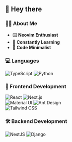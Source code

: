 ## 👋 Hey there

### 👨‍💻 About Me

- ⌨️ **Neovim Enthusiast**
- 🌱 **Constantly Learning**
- 🧹 **Code Minimalist**

### 💻 Languages
![TypeScript](https://img.shields.io/badge/TYPESCRIPT-3178C6?logo=Typescript&logoColor=white&style=for-the-badge)
![Python](https://img.shields.io/badge/PYTHON-3776AB?logo=Python&logoColor=white&style=for-the-badge)

### 🎨 Frontend Development
![React](https://img.shields.io/badge/REACT-61DAFB?logo=React&logoColor=black&style=for-the-badge)
![Next.js](https://img.shields.io/badge/NEXT.JS-000000?logo=Next.js&logoColor=white&style=for-the-badge)  
![Material UI](https://img.shields.io/badge/MATERIAL%20UI-007FFF?logo=MUI&logoColor=white&style=for-the-badge)
![Ant Design](https://img.shields.io/badge/ANT%20DESIGN-0170FE?logo=antdesign&logoColor=white&style=for-the-badge)  
![Tailwind CSS](https://img.shields.io/badge/TAILWIND%20CSS-06B6D4?logo=Tailwind%20CSS&logoColor=white&style=for-the-badge)

### 🛠 Backend Development
![NestJS](https://img.shields.io/badge/NESTJS-E0234E?logo=nestjs&logoColor=white&style=for-the-badge)
![Django](https://img.shields.io/badge/DJANGO-092E20?logo=Django&logoColor=white&style=for-the-badge)  

<!---
tomwf/tomwf is a ✨ special ✨ repository because its `README.md` (this file) appears on your GitHub profile.
You can click the Preview link to take a look at your changes.
--->
